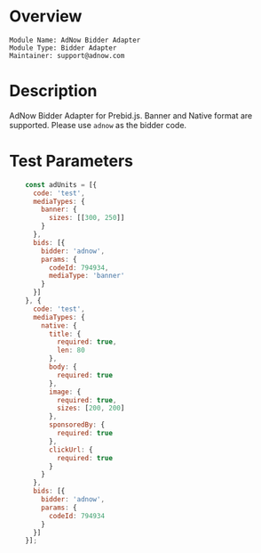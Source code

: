 # Overview

```
Module Name: AdNow Bidder Adapter
Module Type: Bidder Adapter
Maintainer: support@adnow.com
```

# Description

AdNow Bidder Adapter for Prebid.js. 
Banner and Native format are supported.
Please use ```adnow``` as the bidder code.

# Test Parameters
```javascript
    const adUnits = [{
      code: 'test',
      mediaTypes: {
        banner: {
          sizes: [[300, 250]]
        }
      },
      bids: [{
        bidder: 'adnow',
        params: {
          codeId: 794934,
          mediaType: 'banner'
        }
      }]
    }, {
      code: 'test',
      mediaTypes: {
        native: {
          title: {
            required: true,
            len: 80
          },
          body: {
            required: true
          },
          image: {
            required: true,
            sizes: [200, 200]
          },
          sponsoredBy: {
            required: true
          },
          clickUrl: {
            required: true
          }
        }
      },
      bids: [{
        bidder: 'adnow',
        params: {
          codeId: 794934
        }
      }]
    }];
```

